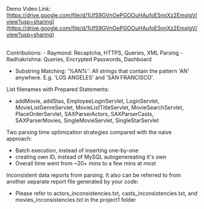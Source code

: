 Demo Video Link: [https://drive.google.com/file/d/1UfS9GVnOePGOOuHAufoE5nnXz2EmslgV/view?usp=sharing](https://drive.google.com/file/d/1UfS9GVnOePGOOuHAufoE5nnXz2EmslgV/view?usp=sharing)

<br />
Contributions:
- Raymond: Recaptcha, HTTPS, Queries, XML Parsing
- Radhakrishna: Queries, Encrypted Passwords, Dashboard

- Substring Matching: '%AN%': All strings that contain the pattern 'AN' anywhere. E.g. 'LOS ANGELES' and 'SAN FRANCISCO'.

List filenames with Prepared Statements:
- addMovie, addStas, EmployeeLoginServlet, LoginServlet, MovieListGenreServlet, MovieListTitleServlet, MovieSearchServlet, PlaceOrderServlet, SAXParserActors, SAXParserCasts, SAXParserMovies, SingleMovieServlet, SingleStarServlet

Two parsing time optimization strategies compared with the naive approach:
- Batch execution, instead of inserting one-by-one
- creating own ID, instead of MySQL autogenereating it's own
- Overall time went from ~20+ mins to a few mins at most

Inconsistent data reports from parsing. It also can be referred to from another separate report file generated by your code:
- Please refer to actors_inconsistencies.txt, casts_inconsistencies.txt, and movies_inconsistencies.txt in the project1 folder
